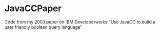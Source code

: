 # JavaCCPaper
Code from my 2003 paper on IBM Developerworks "Use JavaCC to build a user friendly boolean query language"
